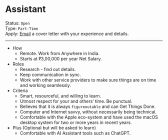 # Assistant

Status: `Open`\
Type: `Part-Time`\
Apply: [Email](mailto:jobs@oinam.com?subject=Assistant) a cover letter with your experience and details.

---

- How
	+ Remote. Work from Anywhere in India.
	+ Starts at ₹3,00,000 per year Net Salary.
- Roles
	+ Research - find out details.
	+ Keep communication in sync.
	+ Work with other service providers to make sure things are on time and working seamlessly.
- Criteria
	+ Smart, resourceful, and willing to learn.
	+ Utmost respect for your and others’ time. Be punctual.
	+ Believes that it is always `figureoutable` and can Get Things Done.
	+ Computer and Internet savvy, without necessarily being technical.
	+ Comfortable with the Apple eco-system and have used the macOS desktop system for two or more years in recent years.
- Plus (Optional but will be asked to learn)
	+ Comfortable with AI Assistant tools such as ChatGPT.
